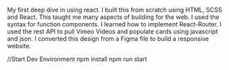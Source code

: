 My first deep dive in using react. I built this from scratch using HTML, SCSS and React. This taught me many aspects of building for the web. I used the syntax for function components. I learned how to implement React-Router. I used the rest API to pull Vimeo Videos and populate cards using javascript and json. I converted this design from a Figma file to build a responsive website.  

//Start Dev Environment
npm install
npm run start

